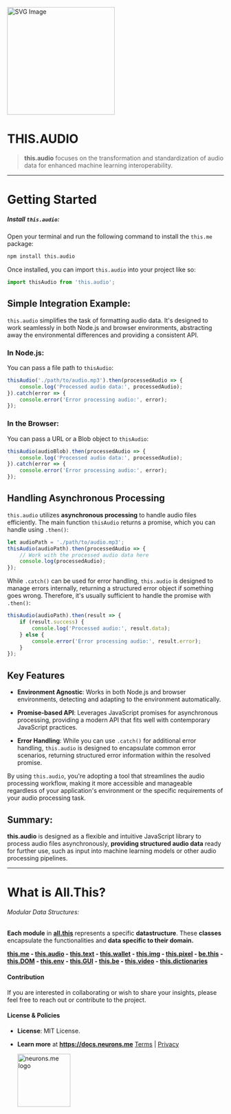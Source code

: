 <img src="https://docs.neurons.me/media/all-this/webP/this.audio.webp" alt="SVG Image" width="250" height="250">

# THIS.AUDIO

> **this.audio** focuses on the transformation and standardization of audio data for enhanced machine learning interoperability. 

----------

# Getting Started 
##### **Install `this.audio`:**
Open your terminal and run the following command to install the `this.me` package:

```bash
npm install this.audio
```

Once installed, you can import `this.audio` into your project like so:

```js
import thisAudio from 'this.audio';
```

## Simple Integration Example:
`this.audio` simplifies the task of formatting audio data. It's designed to work seamlessly in both Node.js and browser environments, abstracting away the environmental differences and providing a consistent API.

### In Node.js:
You can pass a file path to `thisAudio`:

```js
thisAudio('./path/to/audio.mp3').then(processedAudio => {
    console.log('Processed audio data:', processedAudio);
}).catch(error => {
    console.error('Error processing audio:', error);
});
```

### In the Browser:
You can pass a URL or a Blob object to `thisAudio`:

```js
thisAudio(audioBlob).then(processedAudio => {
    console.log('Processed audio data:', processedAudio);
}).catch(error => {
    console.error('Error processing audio:', error);
});
```

## Handling Asynchronous Processing
`this.audio` utilizes **asynchronous processing** to handle audio files efficiently. The main function `thisAudio` returns a promise, which you can handle using `.then()`:

```js
let audioPath = './path/to/audio.mp3';
thisAudio(audioPath).then(processedAudio => {
    // Work with the processed audio data here
    console.log(processedAudio);
});
```

While `.catch()` can be used for error handling, `this.audio` is designed to manage errors internally, returning a structured error object if something goes wrong. Therefore, it's usually sufficient to handle the promise with `.then()`:

```js
thisAudio(audioPath).then(result => {
    if (result.success) {
        console.log('Processed audio:', result.data);
    } else {
        console.error('Error processing audio:', result.error);
    }
});
```

## Key Features

- **Environment Agnostic**: Works in both Node.js and browser environments, detecting and adapting to the environment automatically.

- **Promise-based API**: Leverages JavaScript promises for asynchronous processing, providing a modern API that fits well with contemporary JavaScript practices.

- **Error Handling**: While you can use `.catch()` for additional error handling, `this.audio` is designed to encapsulate common error scenarios, returning structured error information within the resolved promise.

By using `this.audio`, you're adopting a tool that streamlines the audio processing workflow, making it more accessible and manageable regardless of your application's environment or the specific requirements of your audio processing task.

## Summary:

**this.audio** is designed as a flexible and intuitive JavaScript library to process audio files asynchronously, **providing structured audio data** ready for further use, such as input into machine learning models or other audio processing pipelines.

----------

# What is All.This?

###### Modular Data Structures:

**Each module** in **[all.this](https://neurons.me/all-this)** represents a specific **datastructure**. These **classes** encapsulate the functionalities and **data specific to their domain.**

**[this.me](https://docs.neurons.me/this.me/index.html)  - [this.audio](https://docs.neurons.me/this.audio/index.html) - [this.text](https://docs.neurons.me/this.text/index.html) - [this.wallet](https://docs.neurons.me/this.wallet/index.html) - [this.img](https://docs.neurons.me/this.img/index.html) - [this.pixel](https://docs.neurons.me/this.pixel/index.html) - [be.this](https://docs.neurons.me/be.this/index.html) - [this.DOM](https://docs.neurons.me/this.DOM/index.html) - [this.env](https://docs.neurons.me/this.env/index.html) - [this.GUI](https://docs.neurons.me/this.GUI/index.html) - [this.be](https://docs.neurons.me/this.be/index.html) - [this.video](https://docs.neurons.me/this.video/index.html) - [this.dictionaries](https://docs.neurons.me/this.dictionaries/index.html)** 

#### Contribution
If you are interested in collaborating or wish to share your insights, please feel free to reach out or contribute to the project.
#### License & Policies
- **License**: MIT License.
- **Learn more** at **https://docs.neurons.me**
  [Terms](https://docs.neurons.me/terms-and-conditions) | [Privacy](https://docs.neurons.me/privacy-policy)

  <img src="https://docs.neurons.me/neurons.me.webp" alt="neurons.me logo" width="123" height="123">

